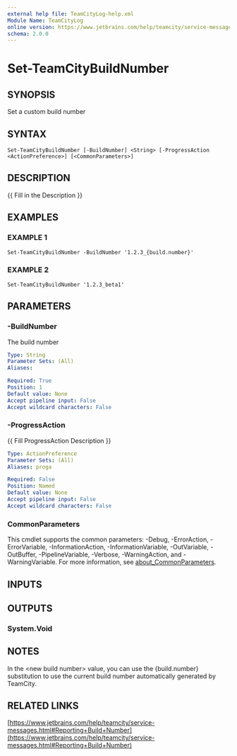 ```yaml
---
external help file: TeamCityLog-help.xml
Module Name: TeamCityLog
online version: https://www.jetbrains.com/help/teamcity/service-messages.html#Reporting+Build+Number
schema: 2.0.0
---
```


# Set-TeamCityBuildNumber

## SYNOPSIS
Set a custom build number

## SYNTAX

```
Set-TeamCityBuildNumber [-BuildNumber] <String> [-ProgressAction <ActionPreference>] [<CommonParameters>]
```

## DESCRIPTION
{{ Fill in the Description }}

## EXAMPLES

### EXAMPLE 1
```
Set-TeamCityBuildNumber -BuildNumber '1.2.3_{build.number}'
```

### EXAMPLE 2
```
Set-TeamCityBuildNumber '1.2.3_beta1'
```

## PARAMETERS

### -BuildNumber
The build number

```yaml
Type: String
Parameter Sets: (All)
Aliases:

Required: True
Position: 1
Default value: None
Accept pipeline input: False
Accept wildcard characters: False
```

### -ProgressAction
{{ Fill ProgressAction Description }}

```yaml
Type: ActionPreference
Parameter Sets: (All)
Aliases: proga

Required: False
Position: Named
Default value: None
Accept pipeline input: False
Accept wildcard characters: False
```

### CommonParameters
This cmdlet supports the common parameters: -Debug, -ErrorAction, -ErrorVariable, -InformationAction, -InformationVariable, -OutVariable, -OutBuffer, -PipelineVariable, -Verbose, -WarningAction, and -WarningVariable. For more information, see [about_CommonParameters](http://go.microsoft.com/fwlink/?LinkID=113216).

## INPUTS

## OUTPUTS

### System.Void
## NOTES
In the \<new build number\> value, you can use the {build.number} substitution
to use the current build number automatically generated by TeamCity.

## RELATED LINKS

[https://www.jetbrains.com/help/teamcity/service-messages.html#Reporting+Build+Number](https://www.jetbrains.com/help/teamcity/service-messages.html#Reporting+Build+Number)

